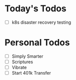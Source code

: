 # Today's Todos

- [ ] k8s disaster recovery testing

# Personal Todos

- [ ] Simply Smarter
- [ ] Scriptures
- [ ] Vibrate
- [ ] Start 401k Transfer

